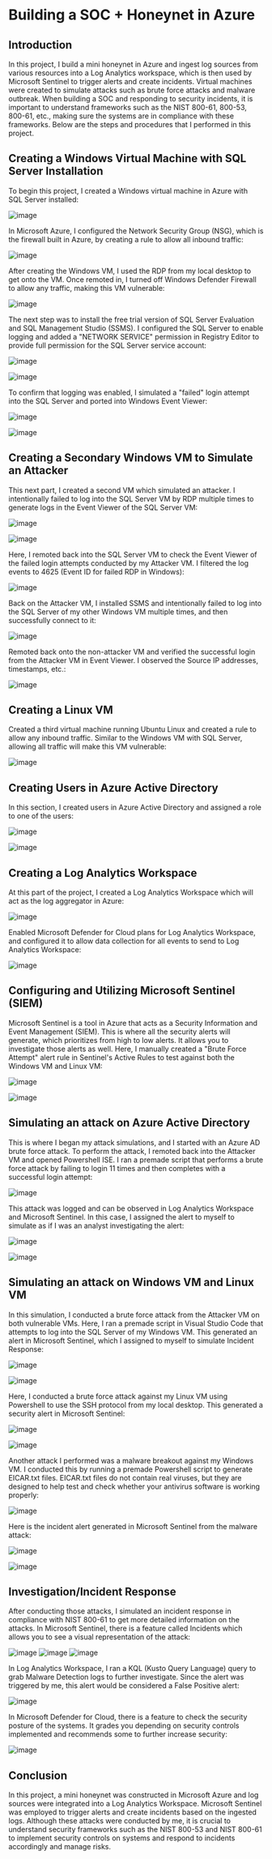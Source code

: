 # Building a SOC + Honeynet in Azure

## Introduction

In this project, I build a mini honeynet in Azure and ingest log sources from various resources into a Log Analytics workspace, which is then used by Microsoft Sentinel to trigger alerts and create incidents. Virtual machines were created to simulate attacks such as brute force attacks and malware outbreak. When building a SOC and responding to security incidents, it is important to understand frameworks such as the NIST 800-61, 800-53, 800-61, etc., making sure the systems are in compliance with these frameworks. Below are the steps and procedures that I performed in this project.

## Creating a Windows Virtual Machine with SQL Server Installation

To begin this project, I created a Windows virtual machine in Azure with SQL Server installed:

![image](https://github.com/kevmac233/Azure-SOC/assets/125979597/d461665b-7082-4f4f-94e0-7d8c721ac524)

In Microsoft Azure, I configured the Network Security Group (NSG), which is the firewall built in Azure, by creating a rule to allow all inbound traffic:

![image](https://github.com/kevmac233/Azure-SOC/assets/125979597/3bc5ddf5-1725-4618-a638-b0d70c58fb77)

After creating the Windows VM, I used the RDP from my local desktop to get onto the VM. Once remoted in, I turned off Windows Defender Firewall to allow any traffic, making this VM vulnerable:

![image](https://github.com/kevmac233/Azure-SOC/assets/125979597/7165d995-903c-4518-a827-2ee811b30f5d)

The next step was to install the free trial version of SQL Server Evaluation and SQL Management Studio (SSMS). I configured the SQL Server to enable logging and added a "NETWORK SERVICE" permission in Registry Editor to provide full permission for the SQL Server service account:

![image](https://github.com/kevmac233/Azure-SOC/assets/125979597/a69e66a0-b9ec-4ee8-95ee-55b39ae789db)

![image](https://github.com/kevmac233/Azure-SOC/assets/125979597/3aedc271-6742-4a49-b4f3-9c3e01d86f28)


To confirm that logging was enabled, I simulated a "failed" login attempt into the SQL Server and ported into Windows Event Viewer:

![image](https://github.com/kevmac233/Azure-SOC/assets/125979597/b5ddf696-c1ba-4c36-b980-38d73569382f)

![image](https://github.com/kevmac233/Azure-SOC/assets/125979597/b8d9a6a7-e66b-45b6-8959-7b018782947a)

## Creating a Secondary Windows VM to Simulate an Attacker

This next part, I created a second VM which simulated an attacker. I intentionally failed to log into the SQL Server VM by RDP multiple times to generate logs in the Event Viewer of the SQL Server VM:

![image](https://github.com/kevmac233/Azure-SOC/assets/125979597/db9b9ac9-d1aa-43f4-9c97-4d6899c1402f)

![image](https://github.com/kevmac233/Azure-SOC/assets/125979597/ccd782c5-9d49-49e4-88da-5cc76db7c0c3)

Here, I remoted back into the SQL Server VM to check the Event Viewer of the failed login attempts conducted by my Attacker VM. I filtered the log events to 4625 (Event ID for failed RDP in Windows):

![image](https://github.com/kevmac233/Azure-SOC/assets/125979597/6e1d16af-a2fd-4e0c-b5b6-4e7f40102232)

Back on the Attacker VM, I installed SSMS and intentionally failed to log into the SQL Server of my other Windows VM multiple times, and then successfully connect to it:

![image](https://github.com/kevmac233/Azure-SOC/assets/125979597/909fbb96-09f1-464d-ac09-21d192b3af9e)

Remoted back onto the non-attacker VM and verified the successful login from the Attacker VM in Event Viewer. I observed the Source IP addresses, timestamps, etc.:

![image](https://github.com/kevmac233/Azure-SOC/assets/125979597/ab129f28-6dd1-4a2e-be6b-91f3d5a65f55)

## Creating a Linux VM

Created a third virtual machine running Ubuntu Linux and created a rule to allow any inbound traffic. Similar to the Windows VM with SQL Server, allowing all traffic will make this VM vulnerable:

![image](https://github.com/kevmac233/Azure-SOC/assets/125979597/4dab131e-c371-4e29-b2d1-7a47d1037923)

## Creating Users in Azure Active Directory

In this section, I created users in Azure Active Directory and assigned a role to one of the users:

![image](https://github.com/kevmac233/Azure-SOC/assets/125979597/6b2a4cce-50bd-4c56-b7ca-dd517546f909)

![image](https://github.com/kevmac233/Azure-SOC/assets/125979597/708e1d2f-47d6-4eb9-857e-809482ca1dfe)


## Creating a Log Analytics Workspace

At this part of the project, I created a Log Analytics Workspace which will act as the log aggregator in Azure:

![image](https://github.com/kevmac233/Azure-SOC/assets/125979597/9f993ab6-27de-407d-ba8b-28fcdce37b44)

Enabled Microsoft Defender for Cloud plans for Log Analytics Workspace, and configured it to allow data collection for all events to send to Log Analytics Workspace:

![image](https://github.com/kevmac233/Azure-SOC/assets/125979597/777ddf07-4653-4bed-8b7d-4572660e3237)

## Configuring and Utilizing Microsoft Sentinel (SIEM)

Microsoft Sentinel is a tool in Azure that acts as a Security Information and Event Management (SIEM). This is where all the security alerts will generate, which prioritizes from high to low alerts. It allows you to investigate those alerts as well. Here, I manually created a "Brute Force Attempt" alert rule in Sentinel's Active Rules to test against both the Windows VM and Linux VM:

![image](https://github.com/kevmac233/Azure-SOC/assets/125979597/4e4dcd87-91ba-4c28-a2bf-5796d2798b01)

![image](https://github.com/kevmac233/Azure-SOC/assets/125979597/87247b20-4fe2-4f33-bc52-6ec1552d1235)

## Simulating an attack on Azure Active Directory

This is where I began my attack simulations, and I started with an Azure AD brute force attack. To perform the attack, I remoted back into the Attacker VM and opened Powershell ISE. I ran a premade script that performs a brute force attack by failing to login 11 times and then completes with a successful login attempt:

![image](https://github.com/kevmac233/Azure-SOC/assets/125979597/6fbd01da-16d6-4064-8a36-f3641cef897a)

This attack was logged and can be observed in Log Analytics Workspace and Microsoft Sentinel. In this case, I assigned the alert to myself to simulate as if I was an analyst investigating the alert:

![image](https://github.com/kevmac233/Azure-SOC/assets/125979597/8ad4e1dd-5252-46d1-a0ac-4b99c30855dd)

![image](https://github.com/kevmac233/Azure-SOC/assets/125979597/c8bd3445-29a3-436a-ae8f-a5b1d646a000)

## Simulating an attack on Windows VM and Linux VM

In this simulation, I conducted a brute force attack from the Attacker VM on both vulnerable VMs. Here, I ran a premade script in Visual Studio Code that attempts to log into the SQL Server of my Windows VM. This generated an alert in Microsoft Sentinel, which I assigned to myself to simulate Incident Response:

![image](https://github.com/kevmac233/Azure-SOC/assets/125979597/4e45c0c2-f306-4431-864b-95448c0445e3)

![image](https://github.com/kevmac233/Azure-SOC/assets/125979597/b313ffe1-fc63-44f6-a37d-31c6923c6929)

Here, I conducted a brute force attack against my Linux VM using Powershell to use the SSH protocol from my local desktop. This generated a security alert in Microsoft Sentinel:

![image](https://github.com/kevmac233/Azure-SOC/assets/125979597/3f78c214-94fc-463d-b178-4bd505c27307)

![image](https://github.com/kevmac233/Azure-SOC/assets/125979597/ff5eebe9-1bf4-4e20-a8e2-afdf6e8c211a)

Another attack I performed was a malware breakout against my Windows VM. I conducted this by running a premade Powershell script to generate EICAR.txt files. EICAR.txt files do not contain real viruses, but they are designed to help test and check whether your antivirus software is working properly:

![image](https://github.com/kevmac233/Azure-SOC/assets/125979597/490ee5ef-f4b0-4fef-80ff-e963fb0f5237)

Here is the incident alert generated in Microsoft Sentinel from the malware attack:

![image](https://github.com/kevmac233/Azure-SOC/assets/125979597/4462bb0b-cdd9-4c55-9e4f-461dce70bd6b)

![image](https://github.com/kevmac233/Azure-SOC/assets/125979597/d1e7eced-e49d-408a-8088-14212af68b7e)

## Investigation/Incident Response

After conducting those attacks, I simulated an incident response in compliance with NIST 800-61 to get more detailed information on the attacks. In Microsoft Sentinel, there is a feature called Incidents which allows you to see a visual representation of the attack:

![image](https://github.com/kevmac233/Azure-SOC/assets/125979597/a8022ef4-9c4d-45e3-9d56-748c2cf39c7e)
![image](https://github.com/kevmac233/Azure-SOC/assets/125979597/59a15ee5-027c-4c93-a34c-5894be85747d)
![image](https://github.com/kevmac233/Azure-SOC/assets/125979597/3c6d213a-81fa-457f-b5f1-b5f57ab0a279)

In Log Analytics Workspace, I ran a KQL (Kusto Query Language) query to grab Malware Detection logs to further investigate. Since the alert was triggered by me, this alert would be considered a False Positive alert:

![image](https://github.com/kevmac233/Azure-SOC/assets/125979597/52217753-86c2-479c-a76d-d336b193780b)

In Microsoft Defender for Cloud, there is a feature to check the security posture of the systems. It grades you depending on security controls implemented and recommends some to further increase security:

![image](https://github.com/kevmac233/Azure-SOC/assets/125979597/08df282d-4383-4240-9771-b765d9d4941c)

## Conclusion

In this project, a mini honeynet was constructed in Microsoft Azure and log sources were integrated into a Log Analytics Workspace. Microsoft Sentinel was employed to trigger alerts and create incidents based on the ingested logs. Although these attacks were conducted by me, it is crucial to understand security frameworks such as the NIST 800-53 and NIST 800-61 to implement security controls on systems and respond to incidents accordingly and manage risks.
